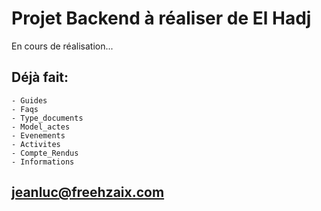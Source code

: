 # Projet Backend à réaliser de El Hadj

En cours de réalisation...

## Déjà fait:
    - Guides
    - Faqs
    - Type_documents
    - Model_actes
    - Evenements
    - Activites
    - Compte_Rendus
    - Informations

## jeanluc@freehzaix.com